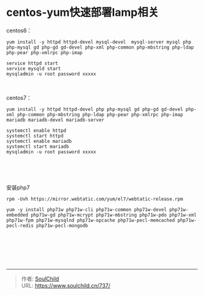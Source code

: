 # centos-yum快速部署lamp相关

<!--more-->
centos6：
<pre class="line-numbers" data-start="1"><code class="language-bash">yum install -y httpd httpd-devel mysql-devel  mysql-server mysql php php-mysql gd php-gd gd-devel php-xml php-common php-mbstring php-ldap php-pear php-xmlrpc php-imap</code></pre>
<pre class="line-numbers" data-start="1"><code class="language-bash">service httpd start
service mysqld start
mysqladmin -u root password xxxxx</code></pre>
&nbsp;

centos7：
<pre class="line-numbers" data-start="1"><code class="language-bash">yum install -y httpd httpd-devel php php-mysql gd php-gd gd-devel php-xml php-common php-mbstring php-ldap php-pear php-xmlrpc php-imap mariadb mariadb-devel mariadb-server</code></pre>
<pre class="line-numbers" data-start="1"><code class="language-bash">systemctl enable httpd
systemctl start httpd
systemctl enable mariadb
systemctl start mariadb
mysqladmin -u root password xxxxx</code></pre>
&nbsp;

&nbsp;

安装php7
<pre class="line-numbers" data-start="1"><code class="language-bash">rpm -Uvh https://mirror.webtatic.com/yum/el7/webtatic-release.rpm</code></pre>
<pre class="line-numbers" data-start="1"><code class="language-bash">yum -y install php71w php71w-cli php71w-common php71w-devel php71w-embedded php71w-gd php71w-mcrypt php71w-mbstring php71w-pdo php71w-xml php71w-fpm php71w-mysqlnd php71w-opcache php71w-pecl-memcached php71w-pecl-redis php71w-pecl-mongodb</code></pre>
&nbsp;

&nbsp;

&nbsp;


---

> 作者: [SoulChild](https://www.soulchild.cn)  
> URL: https://www.soulchild.cn/737/  


